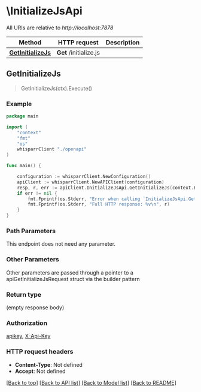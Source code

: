 # \InitializeJsApi

All URIs are relative to *http://localhost:7878*

Method | HTTP request | Description
------------- | ------------- | -------------
[**GetInitializeJs**](InitializeJsApi.md#GetInitializeJs) | **Get** /initialize.js | 



## GetInitializeJs

> GetInitializeJs(ctx).Execute()



### Example

```go
package main

import (
    "context"
    "fmt"
    "os"
    whisparrClient "./openapi"
)

func main() {

    configuration := whisparrClient.NewConfiguration()
    apiClient := whisparrClient.NewAPIClient(configuration)
    resp, r, err := apiClient.InitializeJsApi.GetInitializeJs(context.Background()).Execute()
    if err != nil {
        fmt.Fprintf(os.Stderr, "Error when calling `InitializeJsApi.GetInitializeJs``: %v\n", err)
        fmt.Fprintf(os.Stderr, "Full HTTP response: %v\n", r)
    }
}
```

### Path Parameters

This endpoint does not need any parameter.

### Other Parameters

Other parameters are passed through a pointer to a apiGetInitializeJsRequest struct via the builder pattern


### Return type

 (empty response body)

### Authorization

[apikey](../README.md#apikey), [X-Api-Key](../README.md#X-Api-Key)

### HTTP request headers

- **Content-Type**: Not defined
- **Accept**: Not defined

[[Back to top]](#) [[Back to API list]](../README.md#documentation-for-api-endpoints)
[[Back to Model list]](../README.md#documentation-for-models)
[[Back to README]](../README.md)

